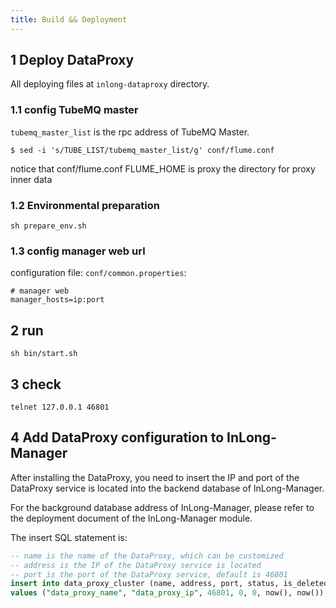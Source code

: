 ```yaml
---
title: Build && Deployment
---
```

## 1 Deploy DataProxy

All deploying files at `inlong-dataproxy` directory.

### 1.1 config TubeMQ master

`tubemq_master_list` is the rpc address of TubeMQ Master.
```
$ sed -i 's/TUBE_LIST/tubemq_master_list/g' conf/flume.conf
```

notice that conf/flume.conf FLUME_HOME is proxy the directory for proxy inner data

### 1.2 Environmental preparation

```
sh prepare_env.sh
```

### 1.3 config manager web url

configuration file: `conf/common.properties`:
```
# manager web 
manager_hosts=ip:port 
```

## 2 run

```
sh bin/start.sh
```
	

## 3 check
```
telnet 127.0.0.1 46801
```

## 4 Add DataProxy configuration to InLong-Manager

After installing the DataProxy, you need to insert the IP and port of the DataProxy service is located into the backend database of InLong-Manager.

For the background database address of InLong-Manager, please refer to the deployment document of the InLong-Manager module.

The insert SQL statement is:

```sql
-- name is the name of the DataProxy, which can be customized
-- address is the IP of the DataProxy service is located
-- port is the port of the DataProxy service, default is 46801
insert into data_proxy_cluster (name, address, port, status, is_deleted, create_time, modify_time)
values ("data_proxy_name", "data_proxy_ip", 46801, 0, 0, now(), now());
```

